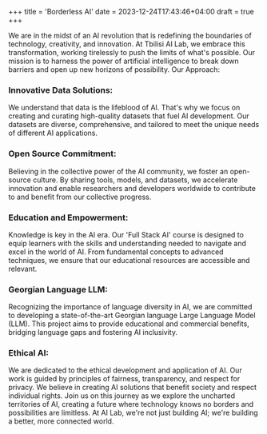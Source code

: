 +++
title = 'Borderless AI'
date = 2023-12-24T17:43:46+04:00
draft = true
+++

We are in the midst of an AI revolution that is redefining the boundaries of technology, creativity, and innovation. At Tbilisi AI Lab, we embrace this transformation, working tirelessly to push the limits of what's possible. Our mission is to harness the power of artificial intelligence to break down barriers and open up new horizons of possibility. Our Approach:

### Innovative Data Solutions:
We understand that data is the lifeblood of AI. That's why we focus on creating and curating high-quality datasets that fuel AI development. Our datasets are diverse, comprehensive, and tailored to meet the unique needs of different AI applications.
### Open Source Commitment:
Believing in the collective power of the AI community, we foster an open-source culture. By sharing tools, models, and datasets, we accelerate innovation and enable researchers and developers worldwide to contribute to and benefit from our collective progress.
### Education and Empowerment:
Knowledge is key in the AI era. Our 'Full Stack AI' course is designed to equip learners with the skills and understanding needed to navigate and excel in the world of AI. From fundamental concepts to advanced techniques, we ensure that our educational resources are accessible and relevant.
### Georgian Language LLM:
Recognizing the importance of language diversity in AI, we are committed to developing a state-of-the-art Georgian language Large Language Model (LLM). This project aims to provide educational and commercial benefits, bridging language gaps and fostering AI inclusivity.
### Ethical AI:
We are dedicated to the ethical development and application of AI. Our work is guided by principles of fairness, transparency, and respect for privacy. We believe in creating AI solutions that benefit society and respect individual rights.
Join us on this journey as we explore the uncharted territories of AI, creating a future where technology knows no borders and possibilities are limitless. At  AI Lab, we're not just building AI; we're building a better, more connected world.